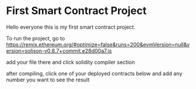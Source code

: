 # First Smart Contract Project

Hello everyone this is my first smart contract project. 

To run the project, go to https://remix.ethereum.org/#optimize=false&runs=200&evmVersion=null&version=soljson-v0.8.7+commit.e28d00a7.js

add your file there and click solidity compiler section

after compiling, click one of your deployed contracts below and add any number you want to see the result